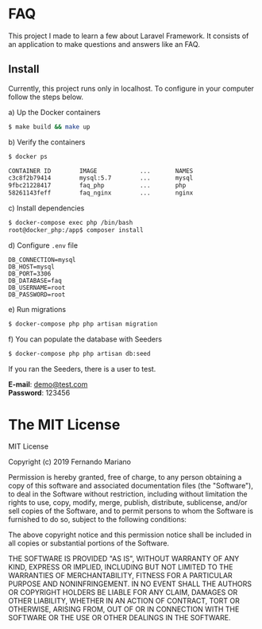 # FAQ

This project I made to learn a few about Laravel Framework. It consists of an application to make questions and answers like an FAQ.

## Install

Currently, this project runs only in localhost. To configure in your computer follow the steps below.

a) Up the Docker containers
```bash 
$ make build && make up
```

b) Verify the containers
```bash
$ docker ps

CONTAINER ID        IMAGE            ...       NAMES
c3c8f2b79414        mysql:5.7        ...       mysql
9fbc21228417        faq_php          ...       php
58261143feff        faq_nginx        ...       nginx
```
c) Install dependencies
```bash
$ docker-compose exec php /bin/bash
root@docker_php:/app$ composer install
```

d) Configure `.env` file

```
DB_CONNECTION=mysql
DB_HOST=mysql
DB_PORT=3306
DB_DATABASE=faq
DB_USERNAME=root
DB_PASSWORD=root
``` 

e) Run migrations
```bash
$ docker-compose php php artisan migration
```

f) You can populate the database with Seeders
```bash
$ docker-compose php php artisan db:seed
```

If you ran the Seeders, there is a user to test.

**E-mail**: demo@test.com \
**Password**: 123456



# The MIT License

MIT License

Copyright (c) 2019 Fernando Mariano

Permission is hereby granted, free of charge, to any person obtaining a copy
of this software and associated documentation files (the "Software"), to deal
in the Software without restriction, including without limitation the rights
to use, copy, modify, merge, publish, distribute, sublicense, and/or sell
copies of the Software, and to permit persons to whom the Software is
furnished to do so, subject to the following conditions:

The above copyright notice and this permission notice shall be included in
all copies or substantial portions of the Software.

THE SOFTWARE IS PROVIDED "AS IS", WITHOUT WARRANTY OF ANY KIND, EXPRESS OR
IMPLIED, INCLUDING BUT NOT LIMITED TO THE WARRANTIES OF MERCHANTABILITY,
FITNESS FOR A PARTICULAR PURPOSE AND NONINFRINGEMENT. IN NO EVENT SHALL THE
AUTHORS OR COPYRIGHT HOLDERS BE LIABLE FOR ANY CLAIM, DAMAGES OR OTHER
LIABILITY, WHETHER IN AN ACTION OF CONTRACT, TORT OR OTHERWISE, ARISING FROM,
OUT OF OR IN CONNECTION WITH THE SOFTWARE OR THE USE OR OTHER DEALINGS IN
THE SOFTWARE.